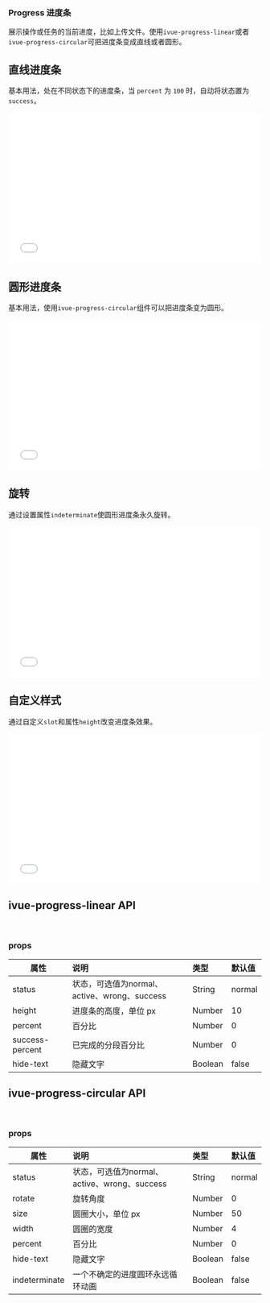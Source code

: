 ### Progress 进度条

展示操作或任务的当前进度，比如上传文件。使用```ivue-progress-linear```或者```ivue-progress-circular```可把进度条变成直线或者圆形。

## 直线进度条

基本用法，处在不同状态下的进度条，当 ```percent``` 为 ```100``` 时，自动将状态置为 ```success```。

<iframe width="100%" height="300" src="//jsfiddle.net/qq282126990/7xqoye2d/embedded/result,html,js,css/" allowfullscreen="allowfullscreen" allowpaymentrequest frameborder="0"></iframe>

## 圆形进度条

基本用法，使用```ivue-progress-circular```组件可以把进度条变为圆形。

<iframe width="100%" height="300" src="//jsfiddle.net/qq282126990/ow72mug6/embedded/result,html,js,css/" allowfullscreen="allowfullscreen" allowpaymentrequest frameborder="0"></iframe>

## 旋转

通过设置属性```indeterminate```使圆形进度条永久旋转。

<iframe width="100%" height="300" src="//jsfiddle.net/qq282126990/ztrpho7e/embedded/result,html,js,css/" allowfullscreen="allowfullscreen" allowpaymentrequest frameborder="0"></iframe>


## 自定义样式

通过自定义```slot```和属性```height```改变进度条效果。

<iframe width="100%" height="300" src="//jsfiddle.net/qq282126990/bvax6eh3/embedded/result,html,js,css/" allowfullscreen="allowfullscreen" allowpaymentrequest frameborder="0"></iframe>



## ivue-progress-linear  API
<br>

### props     

| 属性          | 说明                             | 类型   | 默认值 |
| ------------- | :------------------------------- | :----- | :----- |
| status    | 状态，可选值为normal、active、wrong、success | String | normal      |               
| height    | 进度条的高度，单位 px | Number | 10      |          
| percent    | 百分比 | Number | 0      |         
| success-percent    | 已完成的分段百分比 | Number | 0      |         
| hide-text    | 隐藏文字 | Boolean | false      |           


## ivue-progress-circular  API
<br>

### props     

| 属性          | 说明                             | 类型   | 默认值 |
| ------------- | :------------------------------- | :----- | :----- |
| status    | 状态，可选值为normal、active、wrong、success | String | normal      |               
| rotate    | 旋转角度 | Number | 0      |          
| size    | 圆圈大小，单位 px | Number | 50      |          
| width    | 圆圈的宽度 | Number | 4      |          
| percent    | 百分比 | Number | 0      |          
| hide-text    | 隐藏文字 | Boolean | false      |           
| indeterminate    | 一个不确定的进度圆环永远循环动画 | Boolean | false      |           
           
